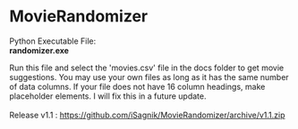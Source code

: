 # MovieRandomizer
Python Executable File:
<br>
<b>randomizer.exe </b>
<br>

Run this file and select the 'movies.csv' file in the docs folder to get movie suggestions. You may use your own files as long as it has the same number of data columns. If your file does not have 16 column headings, make placeholder elements. I will fix this in a future update. 
<br> <br>
Release v1.1 : https://github.com/iSagnik/MovieRandomizer/archive/v1.1.zip
